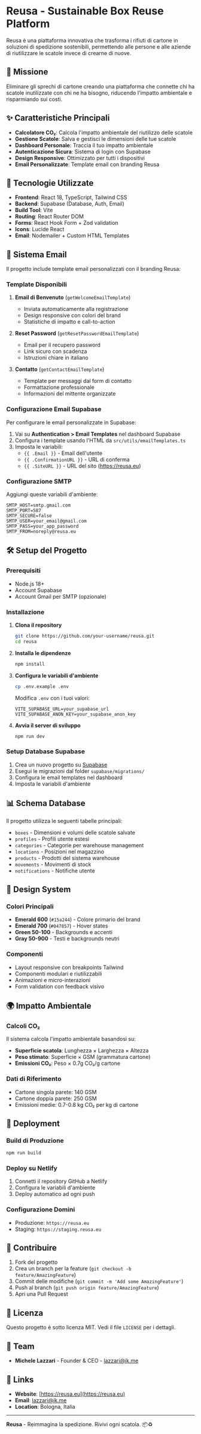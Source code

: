 # Reusa - Sustainable Box Reuse Platform

Reusa è una piattaforma innovativa che trasforma i rifiuti di cartone in soluzioni di spedizione sostenibili, permettendo alle persone e alle aziende di riutilizzare le scatole invece di crearne di nuove.

## 🌱 Missione

Eliminare gli sprechi di cartone creando una piattaforma che connette chi ha scatole inutilizzate con chi ne ha bisogno, riducendo l'impatto ambientale e risparmiando sui costi.

## ✨ Caratteristiche Principali

- **Calcolatore CO₂**: Calcola l'impatto ambientale del riutilizzo delle scatole
- **Gestione Scatole**: Salva e gestisci le dimensioni delle tue scatole
- **Dashboard Personale**: Traccia il tuo impatto ambientale
- **Autenticazione Sicura**: Sistema di login con Supabase
- **Design Responsive**: Ottimizzato per tutti i dispositivi
- **Email Personalizzate**: Template email con branding Reusa

## 🚀 Tecnologie Utilizzate

- **Frontend**: React 18, TypeScript, Tailwind CSS
- **Backend**: Supabase (Database, Auth, Email)
- **Build Tool**: Vite
- **Routing**: React Router DOM
- **Forms**: React Hook Form + Zod validation
- **Icons**: Lucide React
- **Email**: Nodemailer + Custom HTML Templates

## 📧 Sistema Email

Il progetto include template email personalizzati con il branding Reusa:

### Template Disponibili

1. **Email di Benvenuto** (`getWelcomeEmailTemplate`)
   - Inviata automaticamente alla registrazione
   - Design responsive con colori del brand
   - Statistiche di impatto e call-to-action

2. **Reset Password** (`getResetPasswordEmailTemplate`)
   - Email per il recupero password
   - Link sicuro con scadenza
   - Istruzioni chiare in italiano

3. **Contatto** (`getContactEmailTemplate`)
   - Template per messaggi dal form di contatto
   - Formattazione professionale
   - Informazioni del mittente organizzate

### Configurazione Email Supabase

Per configurare le email personalizzate in Supabase:

1. Vai su **Authentication > Email Templates** nel dashboard Supabase
2. Configura i template usando l'HTML da `src/utils/emailTemplates.ts`
3. Imposta le variabili:
   - `{{ .Email }}` - Email dell'utente
   - `{{ .ConfirmationURL }}` - URL di conferma
   - `{{ .SiteURL }}` - URL del sito (https://reusa.eu)

### Configurazione SMTP

Aggiungi queste variabili d'ambiente:

```env
SMTP_HOST=smtp.gmail.com
SMTP_PORT=587
SMTP_SECURE=false
SMTP_USER=your_email@gmail.com
SMTP_PASS=your_app_password
SMTP_FROM=noreply@reusa.eu
```

## 🛠️ Setup del Progetto

### Prerequisiti

- Node.js 18+
- Account Supabase
- Account Gmail per SMTP (opzionale)

### Installazione

1. **Clona il repository**
   ```bash
   git clone https://github.com/your-username/reusa.git
   cd reusa
   ```

2. **Installa le dipendenze**
   ```bash
   npm install
   ```

3. **Configura le variabili d'ambiente**
   ```bash
   cp .env.example .env
   ```
   
   Modifica `.env` con i tuoi valori:
   ```env
   VITE_SUPABASE_URL=your_supabase_url
   VITE_SUPABASE_ANON_KEY=your_supabase_anon_key
   ```

4. **Avvia il server di sviluppo**
   ```bash
   npm run dev
   ```

### Setup Database Supabase

1. Crea un nuovo progetto su [Supabase](https://supabase.com)
2. Esegui le migrazioni dal folder `supabase/migrations/`
3. Configura le email templates nel dashboard
4. Imposta le variabili d'ambiente

## 📊 Schema Database

Il progetto utilizza le seguenti tabelle principali:

- `boxes` - Dimensioni e volumi delle scatole salvate
- `profiles` - Profili utente estesi
- `categories` - Categorie per warehouse management
- `locations` - Posizioni nel magazzino
- `products` - Prodotti del sistema warehouse
- `movements` - Movimenti di stock
- `notifications` - Notifiche utente

## 🎨 Design System

### Colori Principali

- **Emerald 600** (`#15a244`) - Colore primario del brand
- **Emerald 700** (`#047857`) - Hover states
- **Green 50-100** - Backgrounds e accenti
- **Gray 50-900** - Testi e backgrounds neutri

### Componenti

- Layout responsive con breakpoints Tailwind
- Componenti modulari e riutilizzabili
- Animazioni e micro-interazioni
- Form validation con feedback visivo

## 🌍 Impatto Ambientale

### Calcoli CO₂

Il sistema calcola l'impatto ambientale basandosi su:

- **Superficie scatola**: Lunghezza × Larghezza × Altezza
- **Peso stimato**: Superficie × GSM (grammatura cartone)
- **Emissioni CO₂**: Peso × 0.7g CO₂/g cartone

### Dati di Riferimento

- Cartone singola parete: 140 GSM
- Cartone doppia parete: 250 GSM
- Emissioni medie: 0.7-0.8 kg CO₂ per kg di cartone

## 🚀 Deployment

### Build di Produzione

```bash
npm run build
```

### Deploy su Netlify

1. Connetti il repository GitHub a Netlify
2. Configura le variabili d'ambiente
3. Deploy automatico ad ogni push

### Configurazione Domini

- Produzione: `https://reusa.eu`
- Staging: `https://staging.reusa.eu`

## 📝 Contribuire

1. Fork del progetto
2. Crea un branch per la feature (`git checkout -b feature/AmazingFeature`)
3. Commit delle modifiche (`git commit -m 'Add some AmazingFeature'`)
4. Push al branch (`git push origin feature/AmazingFeature`)
5. Apri una Pull Request

## 📄 Licenza

Questo progetto è sotto licenza MIT. Vedi il file `LICENSE` per i dettagli.

## 👥 Team

- **Michele Lazzari** - Founder & CEO - [lazzari@ik.me](mailto:lazzari@ik.me)

## 🔗 Links

- **Website**: [https://reusa.eu](https://reusa.eu)
- **Email**: [lazzari@ik.me](mailto:lazzari@ik.me)
- **Location**: Bologna, Italia

---

**Reusa** - Reimmagina la spedizione. Rivivi ogni scatola. 📦♻️